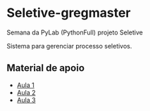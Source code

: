 # Seletive-gregmaster
Semana da PyLab (PythonFull) projeto Seletive  

Sistema para gerenciar processo seletivos.


## Material de apoio  
* [Aula 1 ](https://grizzly-amaranthus-f6a.notion.site/PYLAB-2022-AULA-1-4b8a5f2495814b16b54ff33c84742ad6)
* [Aula 2](https://grizzly-amaranthus-f6a.notion.site/PYLAB-2022-AULA-2-c1a20954bd8d4272b4c95b22fd5ace6b)
* [Aula 3 ](https://grizzly-amaranthus-f6a.notion.site/PYLAB-2022-AULA-3-644c7840a2a949ffb51eef088aabf93f)

